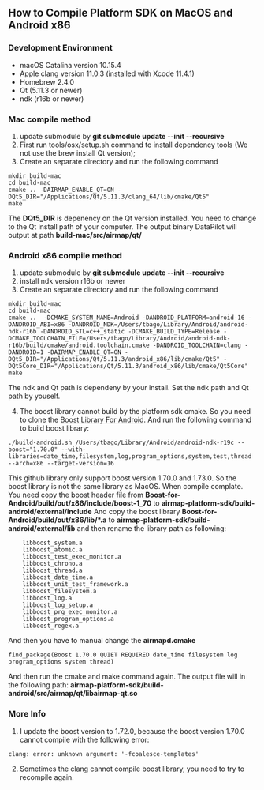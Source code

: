 ## How to Compile Platform SDK on MacOS and Android x86 

### Development Environment

- macOS Catalina version 10.15.4
- Apple clang version 11.0.3 (installed with Xcode 11.4.1)
- Homebrew 2.4.0
- Qt (5.11.3 or newer)
- ndk (r16b or newer)

### Mac compile method
1. update submodule by **git submodule update --init --recursive**
2. First run tools/osx/setup.sh command to install dependency tools (We not use the brew install Qt version);
4. Create an separate directory and run the following command

```
mkdir build-mac
cd build-mac
cmake .. -DAIRMAP_ENABLE_QT=ON -DQt5_DIR="/Applications/Qt/5.11.3/clang_64/lib/cmake/Qt5"
make
```
The **DQt5_DIR** is depenency on the Qt version installed. You need to change to the Qt install path of your computer.
The output binary DataPilot will output at path **build-mac/src/airmap/qt/**

### Android x86 compile method
1. update submodule by **git submodule update --init --recursive**
2. install ndk version r16b or newer
3. Create an separate directory and run the following command

```
mkdir build-mac
cd build-mac
cmake ..  -DCMAKE_SYSTEM_NAME=Android -DANDROID_PLATFORM=android-16 -DANDROID_ABI=x86 -DANDROID_NDK=/Users/tbago/Library/Android/android-ndk-r16b -DANDROID_STL=c++_static -DCMAKE_BUILD_TYPE=Release -DCMAKE_TOOLCHAIN_FILE=/Users/tbago/Library/Android/android-ndk-r16b/build/cmake/android.toolchain.cmake -DANDROID_TOOLCHAIN=clang -DANDROID=1 -DAIRMAP_ENABLE_QT=ON -DQt5_DIR="/Applications/Qt/5.11.3/android_x86/lib/cmake/Qt5" -DQt5Core_DIR="/Applications/Qt/5.11.3/android_x86/lib/cmake/Qt5Core"
make
```
The ndk and Qt path is dependeny by your install. Set the ndk path and Qt path by youself.

4. The boost library cannot build by the platform sdk cmake. So you need to clone the [Boost Library For Android](https://github.com/moritz-wundke/Boost-for-Android). And run the following command to build boost library:
```
./build-android.sh /Users/tbago/Library/Android/android-ndk-r19c --boost="1.70.0" --with-libraries=date_time,filesystem,log,program_options,system,test,thread --arch=x86 --target-version=16
```
This github library only  support boost version 1.70.0 and 1.73.0. So the boost library is not the same library as MacOS. When compile complate. You need copy the boost header file from **Boost-for-Android/build/out/x86/include/boost-1_70** to **airmap-platform-sdk/build-android/external/include** And copy the boost library **Boost-for-Android/build/out/x86/lib/*.a** to **airmap-platform-sdk/build-android/external/lib** and then rename the library path as following:
```
    libboost_system.a
    libboost_atomic.a
    libboost_test_exec_monitor.a
    libboost_chrono.a
    libboost_thread.a
    libboost_date_time.a
    libboost_unit_test_framework.a
    libboost_filesystem.a
    libboost_log.a       
    libboost_log_setup.a    
    libboost_prg_exec_monitor.a
    libboost_program_options.a
    libboost_regex.a    
```
And then you have to manual change the **airmapd.cmake**
```
find_package(Boost 1.70.0 QUIET REQUIRED date_time filesystem log program_options system thread)
```
And then run the cmake and make command again. The output file will in the following path: **airmap-platform-sdk/build-android/src/airmap/qt/libairmap-qt.so**


### More Info
1. I update the boost version to 1.72.0, because the boost version 1.70.0 cannot compile with the following error:
```
clang: error: unknown argument: '-fcoalesce-templates'
```
2. Sometimes the clang cannot compile boost library, you need to try to recompile again.
